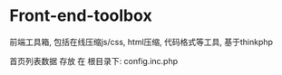 Front-end-toolbox
=================

前端工具箱, 包括在线压缩js/css, html压缩, 代码格式等工具, 基于thinkphp

首页列表数据 存放 在 根目录下: config.inc.php
